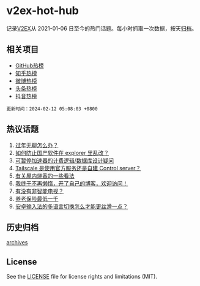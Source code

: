 # v2ex-hot-hub

 记录[V2EX](https://www.v2ex.com/)从 2021-01-06 日至今的热门话题。每小时抓取一次数据，按天[归档](archives)。
 
 ## 相关项目

- [GitHub热榜](https://github.com/lonnyzhang423/github-hot-hub)
- [知乎热榜](https://github.com/lonnyzhang423/zhihu-hot-hub)
- [微博热榜](https://github.com/lonnyzhang423/weibo-hot-hub)
- [头条热榜](https://github.com/lonnyzhang423/toutiao-hot-hub)
- [抖音热榜](https://github.com/lonnyzhang423/douyin-hot-hub)


 `更新时间：2024-02-12 05:08:03 +0800`

## 热议话题

1. [过年无聊怎么办？](https://www.v2ex.com/t/1015308)
1. [如何防止国产软件在 explorer 里乱改？](https://www.v2ex.com/t/1015320)
1. [可暂停加速器的计费逻辑/数据库设计疑问](https://www.v2ex.com/t/1015307)
1. [Tailscale 是使用官方服务还是自建 Control server？](https://www.v2ex.com/t/1015317)
1. [有关屋内烧香的一些看法](https://www.v2ex.com/t/1015319)
1. [我终于不再懒惰，开了自己的博客，欢迎访问！](https://www.v2ex.com/t/1015298)
1. [有没有非智能电视？](https://www.v2ex.com/t/1015354)
1. [养老保险最低一千](https://www.v2ex.com/t/1015333)
1. [安卓输入法的多语言切换怎么才能更丝滑一点？](https://www.v2ex.com/t/1015349)

## 历史归档

[archives](archives)

## License

See the [LICENSE](LICENSE) file for license rights and limitations (MIT).
